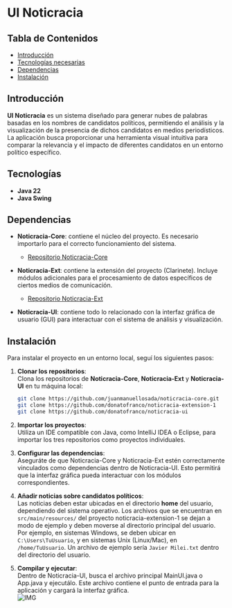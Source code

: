 # UI Noticracia

## Tabla de Contenidos
- [Introducción](#introducción)
- [Tecnologías necesarias](#tecnologías-necesarias)
- [Dependencias](#dependencias)
- [Instalación](#instalación)

## Introducción

**UI Noticracia** es un sistema diseñado para generar nubes de palabras basadas en los nombres de candidatos políticos, permitiendo el análisis y la visualización de la presencia de dichos candidatos en medios periodísticos. La aplicación busca proporcionar una herramienta visual intuitiva para comparar la relevancia y el impacto de diferentes candidatos en un entorno político específico.

## Tecnologías

- **Java 22**  
- **Java Swing**

## Dependencias

- **Noticracia-Core**: contiene el núcleo del proyecto. Es necesario importarlo para el correcto funcionamiento del sistema.  
  - [Repositorio Noticracia-Core](https://github.com/juanmanuellosada/noticracia-core.git)

- **Noticracia-Ext**: contiene la extensión del proyecto (Clarinete). Incluye módulos adicionales para el procesamiento de datos específicos de ciertos medios de comunicación.  
  - [Repositorio Noticracia-Ext](https://github.com/donatofranco/noticracia-extension-1)

- **Noticracia-UI**: contiene todo lo relacionado con la interfaz gráfica de usuario (GUI) para interactuar con el sistema de análisis y visualización.

## Instalación

Para instalar el proyecto en un entorno local, seguí los siguientes pasos:

1. **Clonar los repositorios**:  
   Clona los repositorios de **Noticracia-Core**, **Noticracia-Ext** y **Noticracia-UI** en tu máquina local:
   ```bash
   git clone https://github.com/juanmanuellosada/noticracia-core.git
   git clone https://github.com/donatofranco/noticracia-extension-1
   git clone https://github.com/donatofranco/noticracia-ui
   ```

2. **Importar los proyectos**:  
   Utiliza un IDE compatible con Java, como IntelliJ IDEA o Eclipse, para importar los tres repositorios como proyectos individuales.


3. **Configurar las dependencias**:  
   Aseguráte de que Noticracia-Core y Noticracia-Ext estén correctamente vinculados como dependencias dentro de Noticracia-UI. Esto permitirá que la interfaz gráfica pueda interactuar con los módulos correspondientes.

4. **Añadir noticias sobre candidatos políticos**:  
   Las noticias deben estar ubicadas en el directorio **home** del usuario, dependiendo del sistema operativo. Los archivos que se encuentran en `src/main/resources/` del proyecto noticracia-extension-1 se dejan a modo de ejemplo y deben moverse al directorio principal del usuario. Por ejemplo, en sistemas Windows, se deben ubicar en `C:\Users\TuUsuario`, y en sistemas Unix (Linux/Mac), en `/home/TuUsuario`. Un archivo de ejemplo sería `Javier Milei.txt` dentro del directorio del usuario.

5. **Compilar y ejecutar**:  
   Dentro de Noticracia-UI, busca el archivo principal MainUI.java o App.java y ejecutálo. Este archivo contiene el punto de entrada para la aplicación y cargará la interfaz gráfica.  
   ![IMG](https://i.ibb.co/YdwspJS/4904525474764533105.jpg)
   

